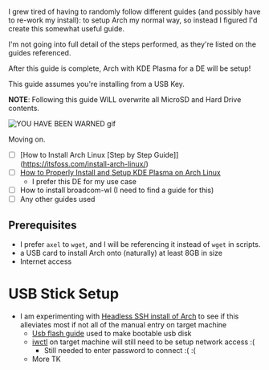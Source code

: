 I grew tired of having to randomly follow different guides (and possibly have to re-work my install): to setup Arch my normal way, so instead I figured I'd create this somewhat useful guide.

I'm not going into full detail of the steps performed, as they're listed on the guides referenced.

After this guide is complete, Arch with KDE Plasma for a DE will be setup!

This guide assumes you're installing from a USB Key.

**NOTE**: Following this guide WILL overwrite all MicroSD and Hard Drive contents.

![YOU HAVE BEEN WARNED gif](https://github.com/infinitechris/PineBookProArchSetup/assets/5414345/17a89e89-1f0a-4a6a-9a00-df8bdf4413ec)

Moving on.

- [ ] [How to Install Arch Linux [Step by Step Guide]] (https://itsfoss.com/install-arch-linux/)
- [ ] [How to Properly Install and Setup KDE Plasma on Arch Linux](https://itsfoss.com/install-kde-arch-linux/)
     - I prefer this DE for my use case
- [ ] How to install broadcom-wl (I need to find a guide for this)
- [ ] Any other guides used

## Prerequisites
- I prefer `axel` to `wget`, and I will be referencing it instead of `wget` in scripts. 
 - a USB card to install Arch onto (naturally) at least 8GB in size
 - Internet access

# USB Stick Setup
 - I am experimenting with [Headless SSH install of Arch](https://wiki.archlinux.org/title/Install_Arch_Linux_via_SSH#Prepare_cloud-init_configuration_files) to see if this alleviates most if not all of the manual entry on target machine
      - [Usb flash guide](https://wiki.archlinux.org/title/USB_flash_installation_medium#Using_the_ISO_as_is_(BIOS_and_UEFI)) used to make bootable usb disk
      - [iwctl](https://wiki.archlinux.org/title/Iwd#iwctl) on target machine will still need to be setup network access :(
           - Still needed to enter password to connect :( :(
      - More TK
